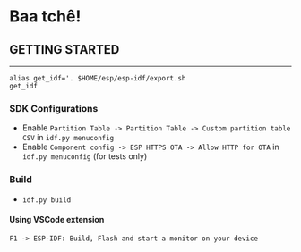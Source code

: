 # Baa tchê!


## GETTING STARTED
-----------------

```shell script
alias get_idf='. $HOME/esp/esp-idf/export.sh
get_idf
```

### SDK Configurations

- Enable `Partition Table -> Partition Table -> Custom partition table CSV` in `idf.py menuconfig`
- Enable `Component config -> ESP HTTPS OTA -> Allow HTTP for OTA` in `idf.py menuconfig` (for tests only)

### Build

- `idf.py build`

#### Using VSCode extension

`F1 -> ESP-IDF: Build, Flash and start a monitor on your device`
